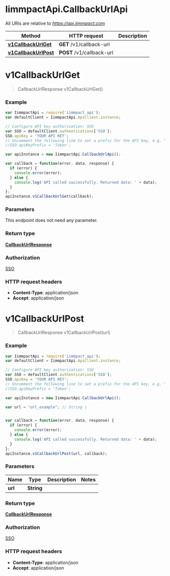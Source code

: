 # IimmpactApi.CallbackUrlApi

All URIs are relative to *https://api.iimmpact.com*

Method | HTTP request | Description
------------- | ------------- | -------------
[**v1CallbackUrlGet**](CallbackUrlApi.md#v1CallbackUrlGet) | **GET** /v1/callback-url | 
[**v1CallbackUrlPost**](CallbackUrlApi.md#v1CallbackUrlPost) | **POST** /v1/callback-url | 


<a name="v1CallbackUrlGet"></a>
# **v1CallbackUrlGet**
> CallbackUrlResponse v1CallbackUrlGet()



### Example
```javascript
var IimmpactApi = require('iimmpact_api');
var defaultClient = IimmpactApi.ApiClient.instance;

// Configure API key authorization: SSO
var SSO = defaultClient.authentications['SSO'];
SSO.apiKey = 'YOUR API KEY';
// Uncomment the following line to set a prefix for the API key, e.g. "Token" (defaults to null)
//SSO.apiKeyPrefix = 'Token';

var apiInstance = new IimmpactApi.CallbackUrlApi();

var callback = function(error, data, response) {
  if (error) {
    console.error(error);
  } else {
    console.log('API called successfully. Returned data: ' + data);
  }
};
apiInstance.v1CallbackUrlGet(callback);
```

### Parameters
This endpoint does not need any parameter.

### Return type

[**CallbackUrlResponse**](CallbackUrlResponse.md)

### Authorization

[SSO](../README.md#SSO)

### HTTP request headers

 - **Content-Type**: application/json
 - **Accept**: application/json

<a name="v1CallbackUrlPost"></a>
# **v1CallbackUrlPost**
> CallbackUrlResponse v1CallbackUrlPost(url)



### Example
```javascript
var IimmpactApi = require('iimmpact_api');
var defaultClient = IimmpactApi.ApiClient.instance;

// Configure API key authorization: SSO
var SSO = defaultClient.authentications['SSO'];
SSO.apiKey = 'YOUR API KEY';
// Uncomment the following line to set a prefix for the API key, e.g. "Token" (defaults to null)
//SSO.apiKeyPrefix = 'Token';

var apiInstance = new IimmpactApi.CallbackUrlApi();

var url = "url_example"; // String | 


var callback = function(error, data, response) {
  if (error) {
    console.error(error);
  } else {
    console.log('API called successfully. Returned data: ' + data);
  }
};
apiInstance.v1CallbackUrlPost(url, callback);
```

### Parameters

Name | Type | Description  | Notes
------------- | ------------- | ------------- | -------------
 **url** | **String**|  | 

### Return type

[**CallbackUrlResponse**](CallbackUrlResponse.md)

### Authorization

[SSO](../README.md#SSO)

### HTTP request headers

 - **Content-Type**: application/json
 - **Accept**: application/json

